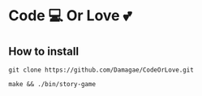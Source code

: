 # Code :computer: Or Love :two_hearts:
## How to install
``git clone https://github.com/Damagae/CodeOrLove.git``

``make && ./bin/story-game``

